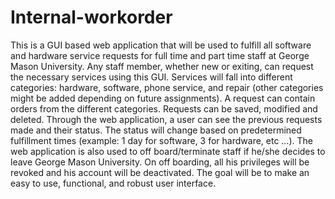 # Internal-workorder
This is a GUI based web application that will be used to fulfill all software and hardware service requests for full time and part time staff at George Mason University. Any staff member, whether new or exiting, can request the necessary services using this GUI. Services will fall into different categories: hardware, software, phone service, and repair (other categories might be added depending on future assignments). A request can contain orders from the different categories. Requests can be saved, modified and deleted. Through the web application, a user can see the previous requests made and their status. The status will change based on predetermined fulfillment times (example: 1 day for software, 3 for hardware, etc …). The web application is also used to off board/terminate staff if he/she decides to leave George Mason University. On off boarding, all his privileges will be revoked and his account will be deactivated. The goal will be to make an easy to use, functional, and robust user interface.
